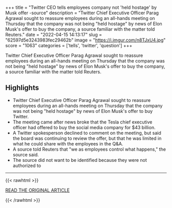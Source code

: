 +++
title = "Twitter CEO tells employees company not 'held hostage' by Musk offer -source"
description = "Twitter Chief Executive Officer Parag Agrawal sought to reassure employees during an all-hands meeting on Thursday that the company was not being \"held hostage\" by news of Elon Musk's offer to buy the company, a source familiar with the matter told Reuters."
date = "2022-04-15 14:13:17"
slug = "62597d5e3243983fec29462b"
image = "https://i.imgur.com/n8TJxU4.jpg"
score = "1063"
categories = ['tells', 'twitter', 'question']
+++

Twitter Chief Executive Officer Parag Agrawal sought to reassure employees during an all-hands meeting on Thursday that the company was not being \"held hostage\" by news of Elon Musk's offer to buy the company, a source familiar with the matter told Reuters.

## Highlights

- Twitter Chief Executive Officer Parag Agrawal sought to reassure employees during an all-hands meeting on Thursday that the company was not being "held hostage" by news of Elon Musk's offer to buy Twitter.
- The meeting came after news broke that the Tesla chief executive officer had offered to buy the social media company for $43 billion.
- A Twitter spokesperson declined to comment on the meeting, but said the board was continuing to review the offer, but that he was limited in what he could share with the employees in the Q&A.
- A source told Reuters that "we as employees control what happens," the source said.
- The source did not want to be identified because they were not authorized to

---

{{< rawhtml >}}
  <p class="article-category">
    <a target="_blank" href="https://www.reuters.com/technology/twitter-ceo-tells-employees-company-not-held-hostage-by-musk-offer-source-2022-04-14/">READ THE ORIGINAL ARTICLE</a>
  </p>
{{< /rawhtml >}}
